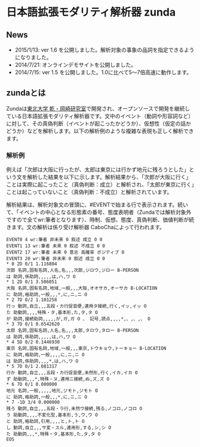# 日本語拡張モダリティ解析器 zunda

## News
* 2015/1/13: ver 1.6 を公開しました。解析対象の事象の品詞を指定できるようになりました。
* 2014/7/21: オンラインデモサイトを公開しました。
* 2014/7/15: ver 1.5 を公開しました。1.0に比べて5〜7倍高速に動作します。

## zundaとは
Zundaは[東北大学 乾・岡崎研究室](http://www.cl.ecei.tohoku.ac.jp)で開発され、オープンソースで開発を継続している日本語拡張モダリティ解析器です。文中のイベント（動詞や形容詞など）に対して、その真偽判断（イベントが起こったかどうか）、仮想性（仮定の話かどうか）などを解析します。以下の解析例のような複雑な表現も正しく解析できます。

### 解析例
例えば「次郎は大阪に行ったが、太郎は東京には行かず地元に残ろうとした」という文を解析した結果を以下に示します。解析結果から、「次郎が大阪に行く」ことは実際に起こったこと（真偽判断：成立）と解析され、「太郎が東京に行く」ことは起こっていないこと（真偽判断：不成立）と解析されています。

解析結果は、解析対象文の冒頭に、#EVENTで始まる行で表示されます。続いて、「イベントの中心となる形態素の番号、態度表明者（Zundaでは解析対象外ですので全てwr:筆者となります）、時制、仮想、態度、真偽判断、価値判断が続きます。文の解析は係り受け解析器 CaboChaによって行われます。 
```
EVENT0 4 wr:筆者 非未来 0 叙述 成立 0 0
EVENT1 13 wr:筆者 未来 0 叙述 不成立 0 0
EVENT2 17 wr:筆者 未来 0 意志 高確率 ポジティブ 0
EVENT3 20 wr:筆者 非未来 0 叙述 成立 0 0
* 0 2D 0/1 1.116804
次郎 名詞,固有名詞,人名,名,,,次郎,ジロウ,ジロー B-PERSON
は 助詞,係助詞,,,,,は,ハ,ワ O
* 1 2D 0/1 3.506051
大阪 名詞,固有名詞,地域,一般,,,大阪,オオサカ,オーサカ B-LOCATION
に 助詞,格助詞,一般,,,*,に,ニ,ニ O
* 2 7D 0/2 1.101258
行っ 動詞,自立,,,五段・カ行促音便,連用タ接続,行く,イッ,イッ O
た 助動詞,,,,特殊・タ,基本形,た,タ,タ O
が 助詞,接続助詞,,,,,が,ガ,ガ O 、 記号,読点,,,,*,、,、,、 O
* 3 7D 0/1 0.6542620
太郎 名詞,固有名詞,人名,名,,,太郎,タロウ,タロー B-PERSON
は 助詞,係助詞,,,,,は,ハ,ワ O
* 4 5D 0/2 0.1446930
東京 名詞,固有名詞,地域,一般,,,東京,トウキョウ,トーキョー B-LOCATION
に 助詞,格助詞,一般,,,,に,ニ,ニ O
は 助詞,係助詞,,,,*,は,ハ,ワ O
* 5 7D 0/1 2.081317
行か 動詞,自立,,,五段・カ行促音便,未然形,行く,イカ,イカ O
ず 助動詞,,,*,特殊・ヌ,連用ニ接続,ぬ,ズ,ズ O
* 6 7D 0/1 0.000000
地元 名詞,一般,,,,,地元,ジモト,ジモト O
に 助詞,格助詞,一般,,,*,に,ニ,ニ O
* 7 -1D 3/4 0.000000
残ろ 動詞,自立,,,五段・ラ行,未然ウ接続,残る,ノコロ,ノコロ O
う 助動詞,,,,不変化型,基本形,う,ウ,ウ O
と 助詞,格助詞,引用,,,,と,ト,ト O
し 動詞,自立,,,サ変・スル,連用形,する,シ,シ O
た 助動詞,,,*,特殊・タ,基本形,た,タ,タ O
EOS
```

